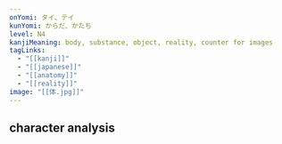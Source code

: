 ```yaml
---
onYomi: タイ、テイ
kunYomi: からだ、かたち
level: N4
kanjiMeaning: body, substance, object, reality, counter for images
tagLinks:
  - "[[kanji]]"
  - "[[japanese]]"
  - "[[anatomy]]"
  - "[[reality]]"
image: "[[体.jpg]]"
---
```

## character analysis